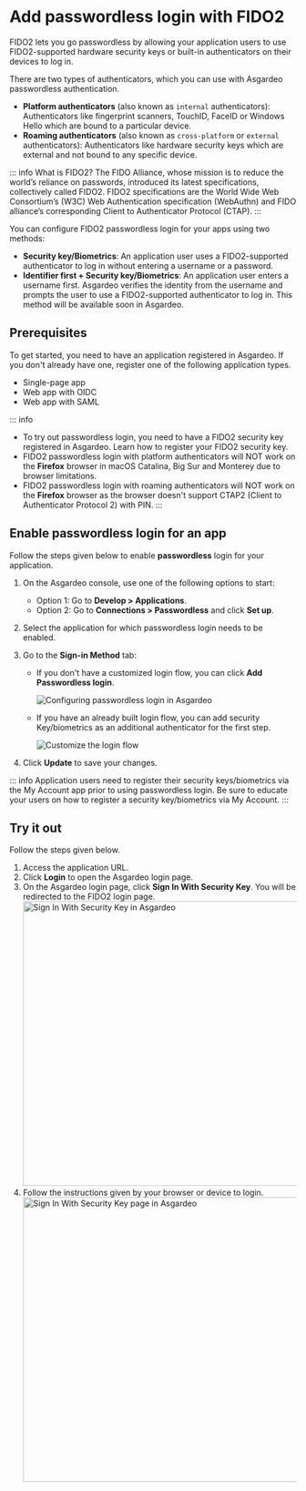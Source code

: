# Add passwordless login with FIDO2 

FIDO2 lets you go passwordless by allowing your application users to use FIDO2-supported hardware security keys or built-in authenticators on their devices to log in.

There are two types of authenticators, which you can use with Asgardeo passwordless authentication.
- **Platform authenticators** (also known as `internal` authenticators): Authenticators like fingerprint scanners, TouchID, FaceID or Windows Hello which are bound to a particular device.
- **Roaming authenticators** (also known as `cross-platform` or `external` authenticators): Authenticators like hardware security keys which are external and not bound to any specific device.

::: info What is FIDO2?
 The FIDO Alliance, whose mission is to reduce the world’s reliance on passwords, introduced its latest specifications, collectively called FIDO2. FIDO2 specifications are the World Wide Web Consortium’s (W3C) Web Authentication specification (WebAuthn) and FIDO alliance’s corresponding Client to Authenticator Protocol (CTAP).
:::

You can configure FIDO2 passwordless login for your apps using two methods: 
- **Security key/Biometrics**: An application user uses a FIDO2-supported authenticator to log in without entering a username or a password.
- **Identifier first + Security key/Biometrics**: An application user enters a username first. Asgardeo verifies the identity from the username and prompts the user to use a FIDO2-supported authenticator to log in. This method will be available soon in Asgardeo.

## Prerequisites
To get started, you need to have an application registered in Asgardeo. If you don't already have one, register one of the following application types.
-  <a :href="$withBase('/guides/applications/register-single-page-app/')">Single-page app</a>
-  <a :href="$withBase('/guides/applications/register-oidc-web-app/')">Web app with OIDC</a>
-  <a :href="$withBase('/guides/applications/register-saml-web-app/')">Web app with SAML</a>

::: info
- To try out passwordless login, you need to have a FIDO2 security key registered in Asgardeo. Learn how to <a :href="$withBase('/guides/user-self-service/register-security-key/')">register your FIDO2 security key</a>.
- FIDO2 passwordless login with platform authenticators will NOT work on the **Firefox** browser in macOS Catalina, Big Sur and Monterey due to browser limitations.
- FIDO2 passwordless login with roaming authenticators will NOT work on the **Firefox** browser as the browser doesn't support CTAP2 (Client to Authenticator Protocol 2) with PIN.
:::

## Enable passwordless login for an app 

Follow the steps given below to enable **passwordless** login for your application. 

1. On the Asgardeo console, use one of the following options to start:
    - Option 1: Go to **Develop > Applications**.
    - Option 2: Go to **Connections > Passwordless** and click **Set up**.
2. Select the application for which passwordless login needs to be enabled.
3. Go to the **Sign-in Method** tab:

    - If you don't have a customized login flow, you can click **Add Passwordless login**. 

      <img :src="$withBase('/assets/img/guides/passwordless/add-passwordless-login.png')" alt="Configuring passwordless login in Asgardeo">
    
    - If you have an already built login flow, you can add security Key/biometrics as an additional authenticator for the first step.

      <img :src="$withBase('/assets/img/guides/passwordless/passwordless-login-step.png')" alt="Customize the login flow">

4. Click **Update** to save your changes.

::: info
 Application users need to register their security keys/biometrics via the My Account app prior to using passwordless login. Be sure to educate your users on how to <a :href="$withBase('/guides/user-self-service/register-security-key/')">register a security key/biometrics via My Account.</a>
:::

## Try it out

Follow the steps given below.

1. Access the application URL.
2. Click **Login** to open the Asgardeo login page.
3. On the Asgardeo login page, click **Sign In With Security Key**. You will be redirected to the FIDO2 login page.
    <img :src="$withBase('/assets/img/guides/passwordless/sign-in-with-security-key.png')" alt="Sign In With Security Key in Asgardeo" width="500">
4. Follow the instructions given by your browser or device to login.
    <img :src="$withBase('/assets/img/guides/passwordless/sign-in-with-security-key-page.png')" alt="Sign In With Security Key page in Asgardeo" width="500">
